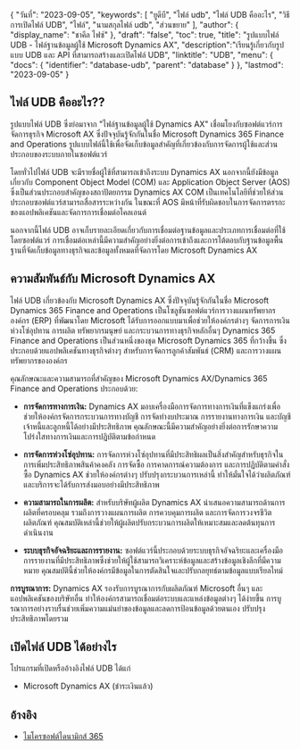 {
"วันที่": "2023-09-05",
  "keywords": [
"ยูดีบี",
"ไฟล์ udb",
"ไฟล์ UDB คืออะไร",
"วิธีการเปิดไฟล์ UDB",
"ไฟล์",
"นามสกุลไฟล์ udb",
"ส่วนขยาย"
],
  "author": {
"display_name": "ชาคีล ไฟซ์"
},
"draft": "false",
"toc": true,
"title": "รูปแบบไฟล์ UDB - ไฟล์ฐานข้อมูลผู้ใช้ Microsoft Dynamics AX",
  "description":"เรียนรู้เกี่ยวกับรูปแบบ UDB และ API ที่สามารถสร้างและเปิดไฟล์ UDB",
"linktitle": "UDB",
  "menu": {
    "docs": {
      "identifier": "database-udb",
      "parent": "database"
}
},
"lastmod": "2023-09-05"
}

## ไฟล์ UDB คืออะไร??

รูปแบบไฟล์ UDB ซึ่งย่อมาจาก "ไฟล์ฐานข้อมูลผู้ใช้ Dynamics AX" เชื่อมโยงกับซอฟต์แวร์การจัดการธุรกิจ Microsoft AX ซึ่งปัจจุบันรู้จักกันในชื่อ Microsoft Dynamics 365 Finance and Operations รูปแบบไฟล์นี้ใช้เพื่อจัดเก็บข้อมูลสำคัญที่เกี่ยวข้องกับการจัดการผู้ใช้และส่วนประกอบของระบบภายในซอฟต์แวร์

โดยทั่วไปไฟล์ UDB จะมีรายชื่อผู้ใช้ที่สามารถเข้าถึงระบบ Dynamics AX นอกจากนี้ยังมีข้อมูลเกี่ยวกับ Component Object Model (COM) และ Application Object Server (AOS) ซึ่งเป็นส่วนประกอบสำคัญของสถาปัตยกรรม Dynamics AX COM เป็นเทคโนโลยีที่ช่วยให้ส่วนประกอบซอฟต์แวร์สามารถสื่อสารระหว่างกัน ในขณะที่ AOS มีหน้าที่รับผิดชอบในการจัดการตรรกะของแอปพลิเคชันและจัดการการเชื่อมต่อไคลเอนต์

นอกจากนี้ไฟล์ UDB อาจเก็บรายละเอียดเกี่ยวกับการเชื่อมต่อฐานข้อมูลและประเภทการเชื่อมต่อที่ใช้โดยซอฟต์แวร์ การเชื่อมต่อเหล่านี้มีความสำคัญอย่างยิ่งต่อการเข้าถึงและการโต้ตอบกับฐานข้อมูลพื้นฐานที่จัดเก็บข้อมูลทางธุรกิจและข้อมูลทั้งหมดที่จัดการโดย Microsoft Dynamics AX

## ความสัมพันธ์กับ Microsoft Dynamics AX

ไฟล์ UDB เกี่ยวข้องกับ Microsoft Dynamics AX ซึ่งปัจจุบันรู้จักกันในชื่อ Microsoft Dynamics 365 Finance and Operations เป็นโซลูชันซอฟต์แวร์การวางแผนทรัพยากรองค์กร (ERP) ที่พัฒนาโดย Microsoft ได้รับการออกแบบมาเพื่อช่วยให้องค์กรต่างๆ จัดการการเงิน ห่วงโซ่อุปทาน การผลิต ทรัพยากรมนุษย์ และกระบวนการทางธุรกิจหลักอื่นๆ Dynamics 365 Finance and Operations เป็นส่วนหนึ่งของชุด Microsoft Dynamics 365 ที่กว้างขึ้น ซึ่งประกอบด้วยแอปพลิเคชันทางธุรกิจต่างๆ สำหรับการจัดการลูกค้าสัมพันธ์ (CRM) และการวางแผนทรัพยากรขององค์กร

คุณลักษณะและความสามารถที่สำคัญของ Microsoft Dynamics AX/Dynamics 365 Finance and Operations ประกอบด้วย:

- **การจัดการทางการเงิน:** Dynamics AX มอบเครื่องมือการจัดการทางการเงินที่แข็งแกร่งเพื่อช่วยให้องค์กรจัดการกระบวนการทางบัญชี การจัดทำงบประมาณ การรายงานทางการเงิน และบัญชีเจ้าหนี้และลูกหนี้ได้อย่างมีประสิทธิภาพ คุณลักษณะนี้มีความสำคัญอย่างยิ่งต่อการรักษาความโปร่งใสทางการเงินและการปฏิบัติตามข้อกำหนด

- **การจัดการห่วงโซ่อุปทาน:** การจัดการห่วงโซ่อุปทานที่มีประสิทธิผลเป็นสิ่งสำคัญสำหรับธุรกิจในการเพิ่มประสิทธิภาพสินค้าคงคลัง การจัดซื้อ การคาดการณ์ความต้องการ และการปฏิบัติตามคำสั่งซื้อ Dynamics AX ช่วยให้องค์กรต่างๆ ปรับปรุงกระบวนการเหล่านี้ ทำให้มั่นใจได้ว่าผลิตภัณฑ์และบริการจะได้รับการส่งมอบอย่างมีประสิทธิภาพ

- **ความสามารถในการผลิต:** สำหรับบริษัทผู้ผลิต Dynamics AX นำเสนอความสามารถด้านการผลิตที่ครอบคลุม รวมถึงการวางแผนการผลิต การควบคุมการผลิต และการจัดการวงจรชีวิตผลิตภัณฑ์ คุณสมบัติเหล่านี้ช่วยให้ผู้ผลิตปรับกระบวนการผลิตให้เหมาะสมและลดต้นทุนการดำเนินงาน

- **ระบบธุรกิจอัจฉริยะและการรายงาน:** ซอฟต์แวร์นี้ประกอบด้วยระบบธุรกิจอัจฉริยะและเครื่องมือการรายงานที่มีประสิทธิภาพซึ่งช่วยให้ผู้ใช้สามารถวิเคราะห์ข้อมูลและสร้างข้อมูลเชิงลึกที่มีความหมาย คุณสมบัตินี้ช่วยให้องค์กรมีข้อมูลในการตัดสินใจและปรับกลยุทธ์ตามข้อมูลแบบเรียลไทม์

**การบูรณาการ:** Dynamics AX รองรับการบูรณาการกับผลิตภัณฑ์ Microsoft อื่นๆ และแอปพลิเคชันของบริษัทอื่น ทำให้องค์กรสามารถเชื่อมต่อระบบและแหล่งข้อมูลต่างๆ ได้ง่ายขึ้น การบูรณาการอย่างราบรื่นช่วยเพิ่มความแม่นยำของข้อมูลและลดการป้อนข้อมูลด้วยตนเอง ปรับปรุงประสิทธิภาพโดยรวม

## เปิดไฟล์ UDB ได้อย่างไร

โปรแกรมที่เปิดหรืออ้างอิงไฟล์ UDB ได้แก่

- Microsoft Dynamics AX (ชำระเงินแล้ว)

## อ้างอิง
- [ไมโครซอฟต์ไดนามิกส์ 365](https://en.wikipedia.org/wiki/Microsoft_Dynamics_365)

